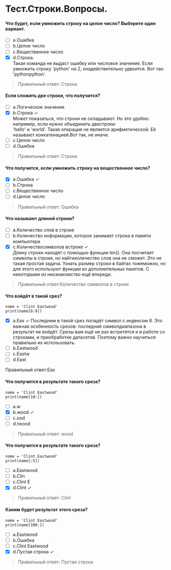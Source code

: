 # Тест.Строки.Вопросы.
#### Что будет, если умножить строку на целое число? Выберите один вариант.
- [ ] a.Ошибка
- [ ] b.Целое число
- [ ] c.Вещественное число
- [X] d.Строка.  <br>Такая команда не выдаст ошибку или числовое значение. Если умножить строку 'python' на 2, онадействительно удвоится. Вот так: 'pythonpython'.

> Правильный ответ: Строка

#### Если сложить две строки, что получится?
- [ ] a.Логическое значение
- [X] b.Строка &check;
<br>Может показаться, что строки не складывают. Но это удобно: например, если нужно объединить двестроки:<br>
'hello' и 'world'. Такая операция не является арифметической. Её называют конкатенацией.Вот так, не иначе.
- [ ] c.Целое число
- [ ] d.Ошибка

> Правильный ответ: Строка

#### Что получится, если умножить строку на вещественное число?
- [X] a.Ошибка &check;
- [ ] b.Строка
- [ ] c.Вещественное число
- [ ] d.Целое число

> Правильный ответ: Ошибка

#### Что называют длиной строки?
- [ ] a.Количество слов в строке
- [ ] b.Количество информации, которое занимает строка в памяти компьютера
- [X] c.Количествосимволов встроке &check;
<br>Длину строки находят с помощью функции len(). Она посчитает символы в строке, но найтиколичество слов она не сможет. Это не такая простая задача. Узнать размер строки в байтах тожеможно, но для этого используют функции из дополнительных пакетов. С некоторыми из нихзнакомство ещё впереди.

> Правильный ответ:Количество символов в строке

#### Что войдёт в такой срез?
```
name = 'Clint Eastwood'
print(name[6:9])
```

- [X] a.Eas &check; Последним в такой срез попадёт символ с индексом 8. Это важная особенность срезов: последний символдиапазона в результат не войдёт. Срезы вам ещё не раз встретятся и в работе со строками, и приобработке датасетов. Поэтому важно научиться правильно их использовать.
- [ ] b.Eastwood
- [ ] c.Eastw
- [ ] d.East

Правильный ответ:Eas

#### Что получится в результате такого среза?
```
name = 'Clint Eastwood'
print(name[10:])
```

- [ ] a.w
- [X] b.wood &check;
- [ ] c.ood
- [ ] d.twood

> Правильный ответ: wood

#### Что получится в результате такого среза?
```
name = 'Clint Eastwood'
print(name[:5])
```

- [ ] a.Eastwood
- [ ] b.Clin
- [ ] c.Clint E
- [X] d.Clint &check;

> Правильный ответ: Clint

#### Каким будет результат этого среза?
```
name = 'Clint Eastwood'
print(name[100:])
```

- [ ] a.Eastwood
- [ ] b.Ошибка
- [ ] c.Clint Eastwood
- [X] d.Пустая строка &check;

> Правильный ответ: Пустая строка










































